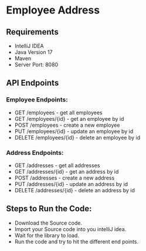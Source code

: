#  Employee Address
## Requirements
- IntelliJ IDEA
- Java Version 17
- Maven
- Server Port: 8080


## API Endpoints
### Employee Endpoints:
- GET /employees - get all employees
- GET /employees/{id} - get an employee by id
- POST /employees - create a new employee
- PUT /employees/{id} - update an employee by id
- DELETE /employees/{id} - delete an employee by id

### Address Endpoints:
- GET /addresses - get all addresses
- GET /addresses/{id} - get an address by id
- POST /addresses - create a new address
- PUT /addresses/{id} - update an address by id
- DELETE /addresses/{id} - delete an address by id

##  Steps to Run the Code:
- Download the Source code.
- Import your Source code into you intelliJ idea.
- Wait for the library to load.
- Run the code and try to hit the different end points.



